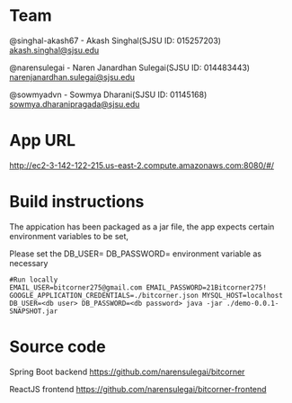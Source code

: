 # Team
@singhal-akash67 - Akash Singhal(SJSU ID: 015257203) akash.singhal@sjsu.edu

@narensulegai - Naren Janardhan Sulegai(SJSU ID: 014483443) narenjanardhan.sulegai@sjsu.edu

@sowmyadvn - Sowmya Dharani(SJSU ID: 01145168) sowmya.dharanipragada@sjsu.edu

# App URL

http://ec2-3-142-122-215.us-east-2.compute.amazonaws.com:8080/#/

# Build instructions

The appication has been packaged as a jar file, the app expects certain environment variables to be set, 

Please set the DB_USER=<db user> DB_PASSWORD=<db password> environment variable as necessary

```
#Run locally
EMAIL_USER=bitcorner275@gmail.com EMAIL_PASSWORD=21Bitcorner275! GOOGLE_APPLICATION_CREDENTIALS=./bitcorner.json MYSQL_HOST=localhost DB_USER=<db user> DB_PASSWORD=<db password> java -jar ./demo-0.0.1-SNAPSHOT.jar
```

# Source code 
Spring Boot backend https://github.com/narensulegai/bitcorner

ReactJS frontend https://github.com/narensulegai/bitcorner-frontend

